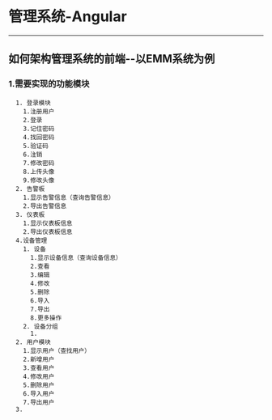 # 管理系统-Angular
***
## 如何架构管理系统的前端--以EMM系统为例
### 1.需要实现的功能模块
      1. 登录模块
        1.注册用户
        2.登录
        3.记住密码
        4.找回密码
        5.验证码
        6.注销
        7.修改密码
        8.上传头像
        9.修改头像
      2. 告警板
        1.显示告警信息（查询告警信息）
        2.导出告警信息
      3. 仪表板
        1.显示仪表板信息
        2.导出仪表板信息
      4.设备管理
        1. 设备
          1.显示设备信息（查询设备信息）
          2.查看
          3.编辑
          4.修改
          5.删除
          6.导入
          7.导出
          8.更多操作
        2. 设备分组
          1.
      2. 用户模块
        1.显示用户（查找用户）
        2.新增用户
        3.查看用户
        4.修改用户
        5.删除用户
        6.导入用户
        7.导出用户
      3. 

